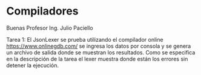 # Compiladores
Buenas Profesor Ing. Julio Paciello

Tarea 1: El JsonLexer se prueba utilizando el compilador online https://www.onlinegdb.com/ se ingresa los datos por consola y se genera un archivo de salida donde se muestran los resultados. Como se especifica en la descripción de la tarea el lexer muestra donde están los errores sin detener la ejecución.
